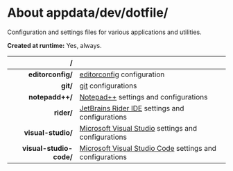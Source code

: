﻿# About appdata/dev/dotfile/
Configuration and settings files for various applications and utilities.

**Created at runtime:** Yes, always.

| **/**                   |                                                                                           |
| -----------------------:|:----------------------------------------------------------------------------------------- |
| **editorconfig/**       | [editorconfig](https://editorconfig.org/) configuration                                   |
| **git/**                | [git](https://git-scm.com/) configurations                                                |
| **notepadd++/**         | [Notepad++](https://notepad-plus-plus.org/) settings and configurations                   |
| **rider/**              | [JetBrains Rider IDE](https://www.jetbrains.com/rider/) settings and configurations       |
| **visual-studio/**      | [Microsoft Visual Studio](https://visualstudio.microsoft.com/) settings and configurations |
| **visual-studio-code/** | [Microsoft Visual Studio Code](https://visualstudio.microsoft.com/) settings and configurations |